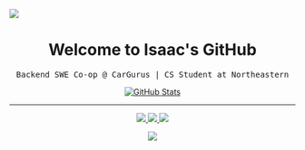 ![](assets/images/header.png)

<p>
  <h1 align="center">
    <b>Welcome to Isaac's GitHub</b>
  </h1>
  <p align="center">
    <samp>Backend SWE Co-op @ CarGurus | CS Student at Northeastern</samp>
  </p>
</p>

<p align="center">
  <a href="https://github.com/isaac-levine">
    <img alt="GitHub Stats" src="https://github-readme-stats.vercel.app/api?username=isaac-levine&custom_title=GitHub%20Stats&show_icons=true&theme=github_dark&count_private=true&include_all_commits=true&hide_border=true" />
  </a>
</p>

-----
<p align="center">
  <a href="https://github.com/isaac-levine">
    <img src="https://img.shields.io/badge/github-@isaac-levine-211F1F?logo=github&logoColor=white&style=flat-square" />
  </a>
  <a href="https://www.linkedin.com/in/isaacmlevine4">
    <img src="https://img.shields.io/badge/linkedin-Isaac Levine-0072B1?logo=linkedin&style=flat-square" />
  </a>
  <a href="https://x.com/isaaclevine84">
    <img src="https://img.shields.io/badge/@isaaclevine84-000000?logo=x&logoColor=white&style=flat-square" />
  </a>
</p>
<p align="center">
  <a href="https://github.com/isaac-levine">
    <img src="https://enkahcw3aqjzlyp.m.pipedream.net/?key=gh-wei&label=visitors&color=grey&style=flat" />
  </a>
</p>
